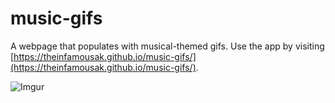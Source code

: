 # music-gifs
A webpage that populates with musical-themed gifs. Use the app by visiting [https://theinfamousak.github.io/music-gifs/](https://theinfamousak.github.io/music-gifs/).

![Imgur](https://i.imgur.com/k9xeBVN.gif)